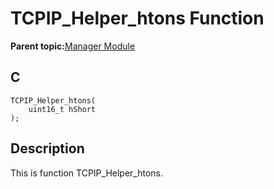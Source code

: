 # TCPIP\_Helper\_htons Function

**Parent topic:**[Manager Module](GUID-B37C4F4C-DC2D-48D9-9909-AACBA987B57A.md)

## C

```
TCPIP_Helper_htons(
    uint16_t hShort
);
```

## Description

This is function TCPIP\_Helper\_htons.

